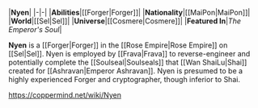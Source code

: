|**Nyen**|
|-|-|
|**Abilities**|[[Forger\|Forger]]|
|**Nationality**|[[MaiPon\|MaiPon]]|
|**World**|[[Sel\|Sel]]|
|**Universe**|[[Cosmere\|Cosmere]]|
|**Featured In**|*The Emperor's Soul*|

**Nyen** is a [[Forger\|Forger]] in the [[Rose Empire\|Rose Empire]] on [[Sel\|Sel]].
Nyen is employed by [[Frava\|Frava]] to reverse-engineer and potentially complete the [[Soulseal\|Soulseals]] that [[Wan ShaiLu\|Shai]] created for [[Ashravan\|Emperor Ashravan]]. Nyen is presumed to be a highly experienced Forger and cryptographer, though inferior to Shai.



https://coppermind.net/wiki/Nyen